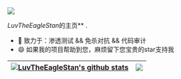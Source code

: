 <img src="https://readme-typing-svg.herokuapp.com/?lines=Hi,%20I'm%20LuvTheEagleStan!%20;Welcome%20to%20my%20GitHub%20homepage!&font=Roboto" />


*LuvTheEagleStan*的主页** .

- 🔭 致力于：渗透测试 && 免杀对抗 && 代码审计
- 😄 如果我的项目帮助到您，麻烦留下您宝贵的star支持我

| <a href="[https://payloads.online](https://github.com/LuvTheEagleStan)"><img align="center" src="https://github-readme-stats.vercel.app/api?username=LuvTheEagleStan&show_icons=true&include_all_commits=true&theme=white&hide_border=false&hide=contribs" alt="LuvTheEagleStan's github stats" /></a> | <a href="https://payloads.online"><img align="center" src="https://github-readme-stats.vercel.app/api/top-langs/?username=LuvTheEagleStan&layout=compact&theme=graywhite&hide_border=true&hide=javascript,html,css" /></a> |
| ------------- | ------------- |



